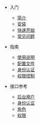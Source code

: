 
- 入门

  - [简介](prologue/introduction.md)
  - [安装](prologue/install.md)
  - [快速开始](prologue/quickstart.md)
  - [常见问题](prologue/question.md)
 
  
- 指南

  - [使用说明](guide/usage.md)
  - [配置文件](guide/config.md)
  - [身份认证](guide/authentication.md)
  - [权限控制](guide/permission.md)


- 接口参考

  - [后台用户](api/admin-user.md)
  - [身份认证](api/authentication.md)
  - [角色](api/role.md)
  - [权限](api/permission.md)

 